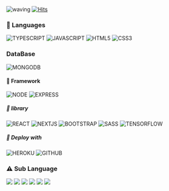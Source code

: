 ![waving](https://capsule-render.vercel.app/api?type=waving&height=200&text=Nagle&fontAlign=80&fontAlignY=40&color=gradient)
[![Hits](https://hits.seeyoufarm.com/api/count/incr/badge.svg?url=https%3A%2F%2Fgithub.com%2FHyeokjaeLee%2Fknu-lms-scheduler&count_bg=%23000000&title_bg=%23675F54&icon=github.svg&icon_color=%23E7E7E7&title=Visitors&edge_flat=true)](https://hits.seeyoufarm.com)
### :briefcase: Languages
![TYPESCRIPT](https://img.shields.io/badge/Typescript-%E2%98%85%E2%98%85%E2%98%85%E2%98%86%E2%98%86-3178c6?style=flat-square&logo=typescript&logoColor=white) ![JAVASCRIPT](https://img.shields.io/badge/Javascript-%E2%98%85%E2%98%85%E2%98%85%E2%98%86%E2%98%86-F7DF1E?style=flat-square&logo=Javascript&logoColor=white) ![HTML5](https://img.shields.io/badge/HTML5-%E2%98%85%E2%98%85%E2%98%86%E2%98%86%E2%98%86-E34F26?style=flat-square&logo=HTML5&logoColor=white) ![CSS3](https://img.shields.io/badge/CSS3-%E2%98%85%E2%98%85%E2%98%86%E2%98%86%E2%98%86-1572B6?style=flat-square&logo=CSS3&logoColor=white)

### DataBase
![MONGODB](https://img.shields.io/badge/MongoDB-47A248?style=flat-square&logo=MongoDB&logoColor=white)

#### :construction: Framework
![NODE](https://img.shields.io/badge/Node.js-339933?style=flat-square&logo=Node.js&logoColor=white) ![EXPRESS](https://img.shields.io/badge/Express-000000?style=flat-square&logo=Express&logoColor=white)

##### :notebook_with_decorative_cover: library
![REACT](https://img.shields.io/badge/React-61DAFB?style=flat-square&logo=react&logoColor=black) ![NEXTJS](https://img.shields.io/badge/Next.js-000000?style=flat-square&logo=Next.js&logoColor=white) ![BOOTSTRAP](https://img.shields.io/badge/Bootstrap-7952B3?style=flat-square&logo=Bootstrap&logoColor=white) ![SASS](https://img.shields.io/badge/Sass-CC6699?style=flat-square&logo=Sass&logoColor=white) ![TENSORFLOW](https://img.shields.io/badge/Tensorflow.js-FF6F00?style=flat-square&logo=Tensorflow&logoColor=white)

##### :minidisc: Deploy with
![HEROKU](https://img.shields.io/badge/Heroku-430098?style=flat-square&logo=Heroku&logoColor=white)
![GITHUB](https://img.shields.io/badge/Github-000000?style=flat-square&logo=Github&logoColor=white)



### :warning: Sub Language
![](https://img.shields.io/badge/Markdown-000000?style=flat-square&logo=Markdown&logoColor=white) ![](https://img.shields.io/badge/Java-red?style=flat-square&logo=Java&logoColor=white) ![](https://img.shields.io/badge/Python-3776AB?style=flat-square&logo=Python&logoColor=white) ![](https://img.shields.io/badge/MariaDB-003545?style=flat-square&logo=MariaDB&logoColor=white) ![](https://img.shields.io/badge/MySQL-4479A1?style=flat-square&logo=MySQL&logoColor=white) ![](https://img.shields.io/badge/AutoHotKey-334455?style=flat-square&logo=AutoHotKey&logoColor=white)
